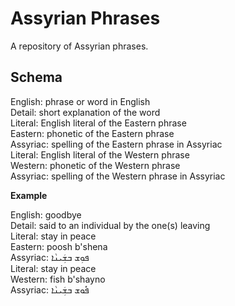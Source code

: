 # Assyrian Phrases

A repository of Assyrian phrases.

## Schema

English: phrase or word in English <BR>
Detail: short explanation of the word <BR>
Literal: English literal of the Eastern phrase <BR>
Eastern: phonetic of the Eastern phrase <BR>
Assyriac: spelling of the Eastern phrase in Assyriac <BR>
Literal: English literal of the Western phrase <BR>
Western: phonetic of the Western phrase <BR>
Assyriac: spelling of the Western phrase in Assyriac <BR>

**Example**

English: goodbye <BR>
Detail: said to an individual by the one(s) leaving <BR>
Literal: stay in peace <BR>
Eastern: poosh b'shena <BR>
Assyriac: ܦܘܼܫ ܒܫܲܝܢܵܐ <BR>
Literal: stay in peace <BR>
Western: fish b'shayno <BR>
Assyriac: ܦܽܘܫ ܒܫܲܝܢܵܐ <BR>
